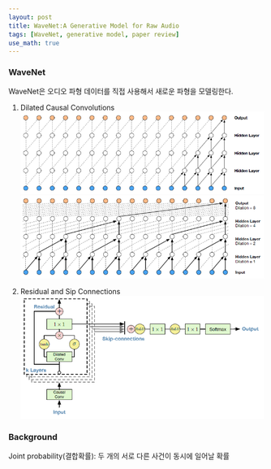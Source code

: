 ```yaml
---
layout: post
title: WaveNet:A Generative Model for Raw Audio
tags: [WaveNet, generative model, paper review]
use_math: true
---
```


### WaveNet
  
   WaveNet은 오디오 파형 데이터를 직접 사용해서 새로운 파형을 모델링한다.
1. Dilated Causal Convolutions
![wavenet2](/images/pages/wavenet2.PNG)
![wavenet3](/images/pages/wavenet3.PNG)

4. Residual and Sip Connections
![wavenet4](/images/pages/wavenet4.PNG)


### Background
Joint probability(결합확률): 두 개의 서로 다른 사건이 동시에 일어날 확률
